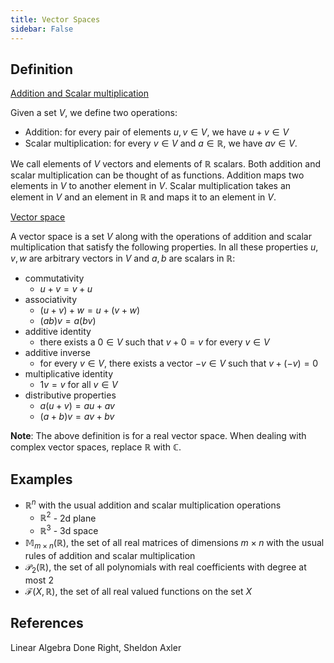 ```yaml
---
title: Vector Spaces
sidebar: False
---
```



## Definition

<u>Addition and Scalar multiplication</u>

Given a set $V$, we define two operations:

- Addition: for every pair of elements $u, v \in V$, we have  $u + v \in V$
- Scalar multiplication: for every $v \in V$ and $a \in \mathbb{R}$, we have $av \in V$.

We call elements of $V$ vectors and elements of $\mathbb{R}$ scalars. Both addition and scalar multiplication can be thought of as functions. Addition maps two elements in $V$ to another element in $V$. Scalar multiplication takes an element in $V$ and an element in $\mathbb{R}$ and maps it to an element in $V$.

<u>Vector space</u> 

A vector space is a set $V$ along with the operations of addition and scalar multiplication that satisfy the following properties. In all these properties $u, v, w$ are arbitrary vectors in $V$ and $a, b$ are scalars in $\mathbb{R}$:

- commutativity
  - $u + v = v + u$
- associativity
  - $(u + v) + w = u + (v + w)$
  - $(ab)v = a(bv)$
- additive identity
  - there exists a $0 \in V$ such that $v + 0 = v$ for every $v \in V$
- additive inverse
  - for every $v \in V$, there exists a vector $-v \in V$ such that $v + (-v) = 0$
- multiplicative identity
  - $1v = v$ for all $v \in V$
- distributive properties
  - $a(u + v) = au + av$
  - $(a + b)v = av + bv$



**Note**: The above definition is for a real vector space. When dealing with complex vector spaces, replace $\mathbb{R}$ with $\mathbb{C}$.



## Examples

- $\mathbb{R}^{n}$ with the usual addition and scalar multiplication operations
  - $\mathbb{R}^{2}$ - 2d plane
  - $\mathbb{R}^3$ - 3d space
- $\mathbb{M}_{m \times n}(\mathbb{R})$, the set of all real matrices of dimensions $m \times n$ with the usual rules of addition and scalar multiplication
- $\mathcal{P}_2(\mathbb{R})$, the set of all polynomials with real coefficients with degree at most $2$
- $\mathcal{F}(X, \mathbb{R})$, the set of all real valued functions on the set $X$



## References

Linear Algebra Done Right, Sheldon Axler







